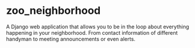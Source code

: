 # zoo_neighborhood
A Django web application that allows you to be in the loop about everything happening in your neighborhood. From contact information of different handyman to meeting announcements or even alerts.
